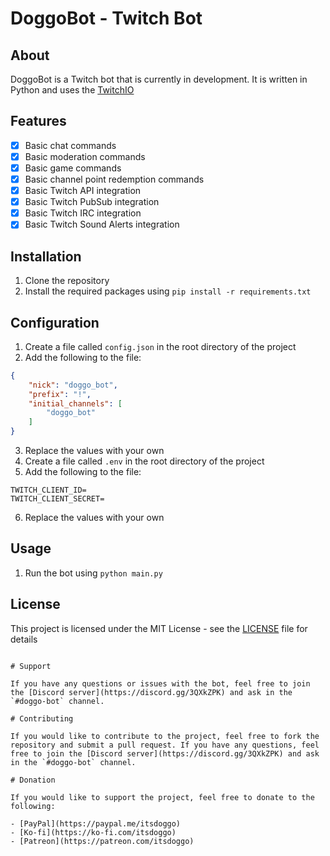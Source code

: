 # DoggoBot - Twitch Bot 

## About

DoggoBot is a Twitch bot that is currently in development. It is written in Python and uses the [TwitchIO]()

## Features

- [x] Basic chat commands
- [x] Basic moderation commands
- [x] Basic game commands
- [x] Basic channel point redemption commands
- [x] Basic Twitch API integration
- [x] Basic Twitch PubSub integration
- [x] Basic Twitch IRC integration
- [x] Basic Twitch Sound Alerts integration

## Installation

1. Clone the repository
2. Install the required packages using `pip install -r requirements.txt`

## Configuration

1. Create a file called `config.json` in the root directory of the project
2. Add the following to the file:

```json
{
    "nick": "doggo_bot",
    "prefix": "!",
    "initial_channels": [
        "doggo_bot"
    ]
}
```
3. Replace the values with your own
4. Create a file called `.env` in the root directory of the project
5. Add the following to the file:

```env
TWITCH_CLIENT_ID=
TWITCH_CLIENT_SECRET=
```
6. Replace the values with your own 

## Usage

1. Run the bot using `python main.py`

## License

This project is licensed under the MIT License - see the [LICENSE](LICENSE) file for details
```

# Support

If you have any questions or issues with the bot, feel free to join the [Discord server](https://discord.gg/3QXkZPK) and ask in the `#doggo-bot` channel.

# Contributing

If you would like to contribute to the project, feel free to fork the repository and submit a pull request. If you have any questions, feel free to join the [Discord server](https://discord.gg/3QXkZPK) and ask in the `#doggo-bot` channel.

# Donation

If you would like to support the project, feel free to donate to the following:

- [PayPal](https://paypal.me/itsdoggo)
- [Ko-fi](https://ko-fi.com/itsdoggo)
- [Patreon](https://patreon.com/itsdoggo)
